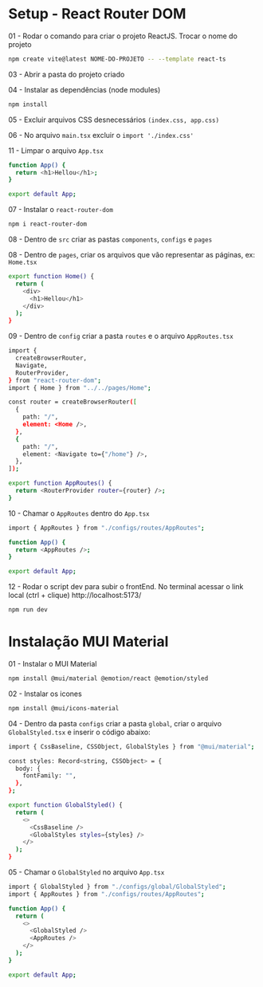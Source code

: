 # Setup - React Router DOM

01 - Rodar o comando para criar o projeto ReactJS. Trocar o nome do projeto

```bash
npm create vite@latest NOME-DO-PROJETO -- --template react-ts
```

03 - Abrir a pasta do projeto criado

04 - Instalar as dependências (node modules)

```bash
npm install
```

05 - Excluir arquivos CSS desnecessários `(index.css, app.css)`

06 - No arquivo `main.tsx` excluir o `import './index.css'`

11 - Limpar o arquivo `App.tsx`

```bash
function App() {
  return <h1>Hellou</h1>;
}

export default App;
```

07 - Instalar o `react-router-dom`

```bash
npm i react-router-dom
```

08 - Dentro de `src` criar as pastas `components`, `configs` e `pages`

08 - Dentro de `pages`, criar os arquivos que vão representar as páginas, ex: `Home.tsx`

```bash
export function Home() {
  return (
    <div>
      <h1>Hellou</h1>
    </div>
  );
}
```

09 - Dentro de `config` criar a pasta `routes` e o arquivo `AppRoutes.tsx`

```bash
import {
  createBrowserRouter,
  Navigate,
  RouterProvider,
} from "react-router-dom";
import { Home } from "../../pages/Home";

const router = createBrowserRouter([
  {
    path: "/",
    element: <Home />,
  },
  {
    path: "/",
    element: <Navigate to={"/home"} />,
  },
]);

export function AppRoutes() {
  return <RouterProvider router={router} />;
}
```

10 - Chamar o `AppRoutes` dentro do `App.tsx`

```bash
import { AppRoutes } from "./configs/routes/AppRoutes";

function App() {
  return <AppRoutes />;
}

export default App;
```

12 - Rodar o script dev para subir o frontEnd. No terminal acessar o link local (ctrl + clique) http://localhost:5173/

```bash
npm run dev
```
# Instalação MUI Material

01 - Instalar o MUI Material

```bash
npm install @mui/material @emotion/react @emotion/styled
```

02 - Instalar os icones

```bash
npm install @mui/icons-material
```

04 - Dentro da pasta `configs` criar a pasta `global`, criar o arquivo `GlobalStyled.tsx` e inserir o código abaixo:

```bash
import { CssBaseline, CSSObject, GlobalStyles } from "@mui/material";

const styles: Record<string, CSSObject> = {
  body: {
    fontFamily: "",
  },
};

export function GlobalStyled() {
  return (
    <>
      <CssBaseline />
      <GlobalStyles styles={styles} />
    </>
  );
}

```

05 - Chamar o `GlobalStyled` no arquivo `App.tsx`

```bash
import { GlobalStyled } from "./configs/global/GlobalStyled";
import { AppRoutes } from "./configs/routes/AppRoutes";

function App() {
  return (
    <>
      <GlobalStyled />
      <AppRoutes />
    </>
  );
}

export default App;
```